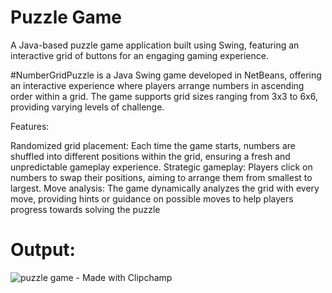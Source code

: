 # Puzzle Game
A Java-based puzzle game application built using Swing, featuring an interactive grid of buttons for an engaging gaming experience.

#NumberGridPuzzle is a Java Swing game developed in NetBeans, offering an interactive experience where players arrange numbers in ascending order within a grid. The game supports grid sizes ranging from 3x3 to 6x6, providing varying levels of challenge.

Features:

Randomized grid placement: Each time the game starts, numbers are shuffled into different positions within the grid, ensuring a fresh and unpredictable gameplay experience.
Strategic gameplay: Players click on numbers to swap their positions, aiming to arrange them from smallest to largest.
Move analysis: The game dynamically analyzes the grid with every move, providing hints or guidance on possible moves to help players progress towards solving the puzzle

# Output:
![puzzle game - Made with Clipchamp](https://github.com/thippeswammy/Puzzle-game/assets/73697198/713d6dba-41b4-4dc4-9b3f-421918cb55e4)

